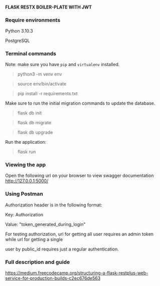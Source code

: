 #### FLASK RESTX BOILER-PLATE WITH JWT



### Require environments

Python 3.10.3

PostgreSQL

### Terminal commands

Note: make sure you have `pip` and `virtualenv` installed.


> python3 -m venv env

> source env/bin/activate

> pip install -r requirements.txt


Make sure to run the initial migration commands to update the database.

> flask db init

> flask db migrate

> flask db upgrade


Run the application:



> flask run



### Viewing the app ###

Open the following url on your browser to view swagger documentation
http://127.0.0.1:5000/

### Using Postman ####

Authorization header is in the following format:

Key: Authorization

Value: "token_generated_during_login"

For testing authorization, url for getting all user requires an admin token while url for getting a single

user by public_id requires just a regular authentication.


### Full description and guide ###

https://medium.freecodecamp.org/structuring-a-flask-restplus-web-service-for-production-builds-c2ec676de563